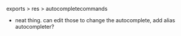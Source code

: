 exports > res > autocompletecommands
- neat thing. can edit those to change the autocomplete, add alias autocompleter?
